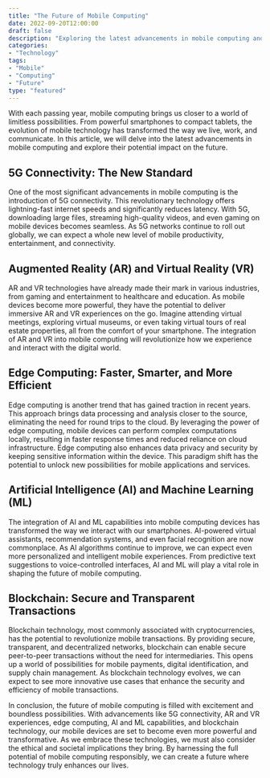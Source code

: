 ```yaml
---
title: "The Future of Mobile Computing"
date: 2022-09-20T12:00:00
draft: false
description: "Exploring the latest advancements in mobile computing and their potential impact on the future"
categories:
- "Technology"
tags:
- "Mobile"
- "Computing"
- "Future"
type: "featured"
---
```


With each passing year, mobile computing brings us closer to a world of limitless possibilities. From powerful smartphones to compact tablets, the evolution of mobile technology has transformed the way we live, work, and communicate. In this article, we will delve into the latest advancements in mobile computing and explore their potential impact on the future.

## 5G Connectivity: The New Standard

One of the most significant advancements in mobile computing is the introduction of 5G connectivity. This revolutionary technology offers lightning-fast internet speeds and significantly reduces latency. With 5G, downloading large files, streaming high-quality videos, and even gaming on mobile devices becomes seamless. As 5G networks continue to roll out globally, we can expect a whole new level of mobile productivity, entertainment, and connectivity.

## Augmented Reality (AR) and Virtual Reality (VR)

AR and VR technologies have already made their mark in various industries, from gaming and entertainment to healthcare and education. As mobile devices become more powerful, they have the potential to deliver immersive AR and VR experiences on the go. Imagine attending virtual meetings, exploring virtual museums, or even taking virtual tours of real estate properties, all from the comfort of your smartphone. The integration of AR and VR into mobile computing will revolutionize how we experience and interact with the digital world.

## Edge Computing: Faster, Smarter, and More Efficient

Edge computing is another trend that has gained traction in recent years. This approach brings data processing and analysis closer to the source, eliminating the need for round trips to the cloud. By leveraging the power of edge computing, mobile devices can perform complex computations locally, resulting in faster response times and reduced reliance on cloud infrastructure. Edge computing also enhances data privacy and security by keeping sensitive information within the device. This paradigm shift has the potential to unlock new possibilities for mobile applications and services.

## Artificial Intelligence (AI) and Machine Learning (ML)

The integration of AI and ML capabilities into mobile computing devices has transformed the way we interact with our smartphones. AI-powered virtual assistants, recommendation systems, and even facial recognition are now commonplace. As AI algorithms continue to improve, we can expect even more personalized and intelligent mobile experiences. From predictive text suggestions to voice-controlled interfaces, AI and ML will play a vital role in shaping the future of mobile computing.

## Blockchain: Secure and Transparent Transactions

Blockchain technology, most commonly associated with cryptocurrencies, has the potential to revolutionize mobile transactions. By providing secure, transparent, and decentralized networks, blockchain can enable secure peer-to-peer transactions without the need for intermediaries. This opens up a world of possibilities for mobile payments, digital identification, and supply chain management. As blockchain technology evolves, we can expect to see more innovative use cases that enhance the security and efficiency of mobile transactions.

In conclusion, the future of mobile computing is filled with excitement and boundless possibilities. With advancements like 5G connectivity, AR and VR experiences, edge computing, AI and ML capabilities, and blockchain technology, our mobile devices are set to become even more powerful and transformative. As we embrace these technologies, we must also consider the ethical and societal implications they bring. By harnessing the full potential of mobile computing responsibly, we can create a future where technology truly enhances our lives.
